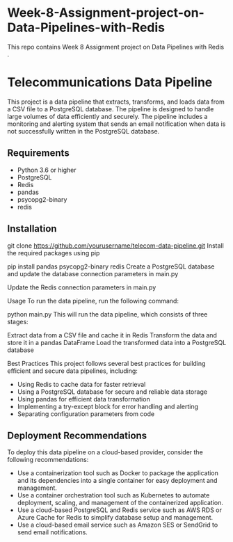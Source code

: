 # Week-8-Assignment-project-on-Data-Pipelines-with-Redis
This repo contains Week 8 Assignment project on Data Pipelines with Redis .

# Telecommunications Data Pipeline
This project is a data pipeline that extracts, transforms, and loads data from a CSV file to a PostgreSQL database. The pipeline is designed to handle large volumes of data efficiently and securely. The pipeline includes a monitoring and alerting system that sends an email notification when data is not successfully written in the PostgreSQL database.

## Requirements
* Python 3.6 or higher
* PostgreSQL
* Redis
* pandas
* psycopg2-binary
* redis
## Installation
git clone https://github.com/yourusername/telecom-data-pipeline.git
Install the required packages using pip

pip install pandas psycopg2-binary redis
Create a PostgreSQL database and update the database connection parameters in main.py

Update the Redis connection parameters in main.py

Usage
To run the data pipeline, run the following command:

python main.py
This will run the data pipeline, which consists of three stages:

Extract data from a CSV file and cache it in Redis
Transform the data and store it in a pandas DataFrame
Load the transformed data into a PostgreSQL database

Best Practices
This project follows several best practices for building efficient and secure data pipelines, including:

* Using Redis to cache data for faster retrieval
* Using a PostgreSQL database for secure and reliable data storage
* Using pandas for efficient data transformation
* Implementing a try-except block for error handling and alerting
* Separating configuration parameters from code
## Deployment Recommendations
To deploy this data pipeline on a cloud-based provider, consider the following recommendations:

* Use a containerization tool such as Docker to package the application and its dependencies into a single container for easy deployment and management.
* Use a container orchestration tool such as Kubernetes to automate deployment, scaling, and management of the containerized application.
* Use a cloud-based PostgreSQL and Redis service such as AWS RDS or Azure Cache for Redis to simplify database setup and management.
* Use a cloud-based email service such as Amazon SES or SendGrid to send email notifications.
